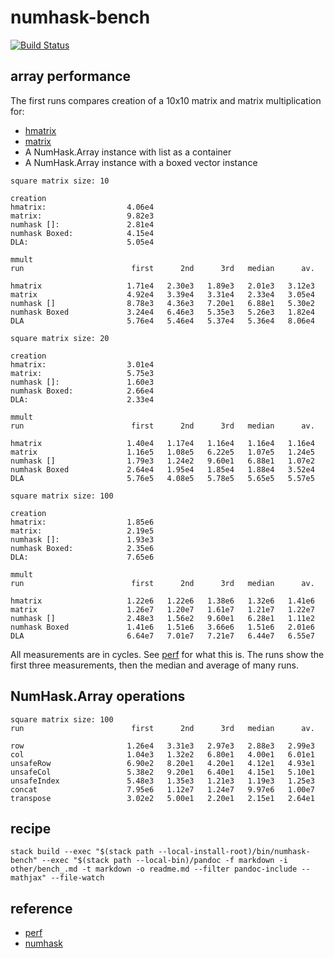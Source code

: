 numhask-bench
=============

[![Build
Status](https://travis-ci.org/tonyday567/numhask-bench.png)](https://travis-ci.org/tonyday567/numhask-bench)

array performance
-----------------

The first runs compares creation of a 10x10 matrix and matrix
multiplication for:

-   [hmatrix](http://hackage.haskell.org/package/hmatrix)
-   [matrix](https://hackage.haskell.org/package/matrix)
-   A NumHask.Array instance with list as a container
-   A NumHask.Array instance with a boxed vector instance

<!-- -->

    square matrix size: 10

    creation
    hmatrix:                  4.06e4
    matrix:                   9.82e3
    numhask []:               2.81e4
    numhask Boxed:            4.15e4
    DLA:                      5.05e4

    mmult
    run                        first      2nd      3rd   median      av.

    hmatrix                   1.71e4   2.30e3   1.89e3   2.01e3   3.12e3
    matrix                    4.92e4   3.39e4   3.31e4   2.33e4   3.05e4
    numhask []                8.78e3   4.36e3   7.20e1   6.88e1   5.30e2
    numhask Boxed             3.24e4   6.46e3   5.35e3   5.26e3   1.82e4
    DLA                       5.76e4   5.46e4   5.37e4   5.36e4   8.06e4

    square matrix size: 20

    creation
    hmatrix:                  3.01e4
    matrix:                   5.75e3
    numhask []:               1.60e3
    numhask Boxed:            2.66e4
    DLA:                      2.33e4

    mmult
    run                        first      2nd      3rd   median      av.

    hmatrix                   1.40e4   1.17e4   1.16e4   1.16e4   1.16e4
    matrix                    1.16e5   1.08e5   6.22e5   1.07e5   1.24e5
    numhask []                1.79e3   1.24e2   9.60e1   6.88e1   1.07e2
    numhask Boxed             2.64e4   1.95e4   1.85e4   1.88e4   3.52e4
    DLA                       5.76e5   4.08e5   5.78e5   5.65e5   5.57e5

    square matrix size: 100

    creation
    hmatrix:                  1.85e6
    matrix:                   2.19e5
    numhask []:               1.93e3
    numhask Boxed:            2.35e6
    DLA:                      7.65e6

    mmult
    run                        first      2nd      3rd   median      av.

    hmatrix                   1.22e6   1.22e6   1.38e6   1.32e6   1.41e6
    matrix                    1.26e7   1.20e7   1.61e7   1.21e7   1.22e7
    numhask []                2.48e3   1.56e2   9.60e1   6.28e1   1.11e2
    numhask Boxed             1.41e6   1.51e6   3.66e6   1.51e6   2.01e6
    DLA                       6.64e7   7.01e7   7.21e7   6.44e7   6.55e7

All measurements are in cycles. See
[perf](https://hackage.haskell.org/package/perf) for what this is. The
runs show the first three measurements, then the median and average of
many runs.

NumHask.Array operations
------------------------

    square matrix size: 100
    run                        first      2nd      3rd   median      av.

    row                       1.26e4   3.31e3   2.97e3   2.88e3   2.99e3
    col                       1.04e3   1.32e2   6.80e1   4.00e1   6.01e1
    unsafeRow                 6.90e2   8.20e1   4.20e1   4.12e1   4.93e1
    unsafeCol                 5.38e2   9.20e1   6.40e1   4.15e1   5.10e1
    unsafeIndex               5.48e3   1.35e3   1.21e3   1.19e3   1.25e3
    concat                    7.95e6   1.12e7   1.24e7   9.97e6   1.00e7
    transpose                 3.02e2   5.00e1   2.20e1   2.15e1   2.64e1

recipe
------

    stack build --exec "$(stack path --local-install-root)/bin/numhask-bench" --exec "$(stack path --local-bin)/pandoc -f markdown -i other/bench_.md -t markdown -o readme.md --filter pandoc-include --mathjax" --file-watch

reference
---------

-   [perf](https://hackage.haskell.org/package/perf)
-   [numhask](https://hackage.haskell.org/package/numhask)
